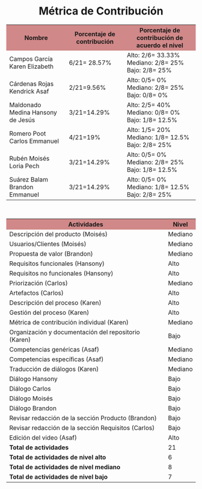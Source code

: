 ﻿<center><h1>Métrica de Contribución</h1></center>
 
<table align=center>  
   <tr>  
      <th bgcolor="#D18888">Nombre</th>  
      <th bgcolor="#D18888">Porcentaje de contribución</th> 
      <th bgcolor="#D18888">Porcentaje de contribución de acuerdo el nivel</th>  
   </tr> 
    <tr>  
      <td>Campos García Karen Elizabeth</td>  
       <td> 6/21= 28.57%</td> 
       <td> Alto: 2/6= 33.33%<br>Mediano: 2/8= 25%<br>Bajo: 2/8= 25%</td>  
   </tr> 
   <tr>  
      <td>Cárdenas Rojas Kendrick Asaf</td>  
       <td>2/21=9.56%</td>
       <td> Alto: 0/5= 0%<br>Mediano: 2/8= 25%<br>Bajo: 0/8= 0%</td>    
   </tr> 
    <tr>  
      <td>Maldonado Medina Hansony de Jesús</td>  
      <td>3/21=14.29%</td>
      <td> Alto: 2/5= 40%<br>Mediano: 0/8= 0%<br>Bajo: 1/8= 12.5%</td>    
   </tr> 
    <tr>  
      <td>Romero Poot Carlos Emmanuel</td>  
       <td>4/21=19%</td>
       <td> Alto: 1/5= 20%<br>Mediano: 1/8= 12.5%<br>Bajo: 2/8= 25%</td>  
   </tr> 
     <tr>  
      <td>Rubén Moisés Loria Pech</td>  
        <td>3/21=14.29%</td>
        <td> Alto: 0/5= 0%<br>Mediano: 2/8= 25%<br>Bajo: 1/8= 12.5%</td>    
   </tr> 
    <tr>  
      <td>Suárez Balam Brandon Emmanuel</td> 
      <td>3/21=14.29%</td>
       <td> Alto: 0/5= 0%<br>Mediano: 1/8= 12.5%<br>Bajo: 2/8= 25%</td>       
   </tr> 
 </table>
 <br>
<table align=center>  
   <tr>  
      <th bgcolor="#D18888" >Actividades</th>  
      <th bgcolor="#D18888" >Nivel</th>  
   </tr> 
    <tr>  
      <td>Descripción del producto (Moisés)</td>  
       <td>Mediano</td>  
   </tr> 
   <tr>  
      <td>Usuarios/Clientes (Moisés)</td>  
       <td>Mediano</td>  
   </tr> 
   <tr>  
      <td>Propuesta de valor (Brandon)</td>  
       <td>Mediano</td>  
   </tr> 
    <tr>  
      <td>Requisitos funcionales (Hansony)</td>  
      <td>Alto</td>  
   </tr> 
    <tr>  
      <td>Requisitos no funcionales (Hansony)</td>  
       <td>Alto</td>  
   </tr> 
   <tr>  
      <td>Priorización (Carlos)</td>  
       <td>Mediano</td>  
   </tr> 
    <tr>  
      <td>Artefactos (Carlos)</td>  
       <td>Alto</td>  
   </tr> 
     <tr>  
      <td>Descripción del proceso (Karen)</td>  
        <td>Alto</td>  
   </tr> 
    <tr>  
      <td>Gestión del proceso (Karen)</td> 
      <td>Alto</td>   
   </tr> 
    <tr>  
      <td>Métrica de contribución individual (Karen)</td> 
      <td>Mediano</td>   
   </tr> 
   <tr>  
      <td>Organización y documentación del repositorio (Karen)</td>  
       <td>Bajo</td>  
   </tr> 
   <tr>  
      <td>Competencias genéricas (Asaf)</td>  
       <td>Mediano</td>  
   </tr> 
    <tr>  
      <td>Competencias específicas (Asaf)</td>  
       <td>Mediano</td>  
   </tr> 
   <tr>  
      <td>Traducción de diálogos (Karen)</td>  
       <td>Mediano</td>  
   </tr> 
    <tr>  
      <td>Diálogo Hansony</td>  
       <td>Bajo</td>  
   </tr> 
    <tr>  
      <td>Diálogo Carlos</td>  
       <td>Bajo</td>  
   </tr> 
    <tr>  
      <td>Diálogo Moisés</td>  
       <td>Bajo</td>  
   </tr> 
    <tr>  
      <td>Diálogo Brandon</td>  
       <td>Bajo</td>  
   </tr> 
     <tr>  
      <td>Revisar redacción de la sección Producto (Brandon)</td>  
       <td>Bajo</td>  
   </tr> 
    <tr>  
      <td>Revisar redacción de la sección Requisitos (Carlos)</td>  
       <td>Bajo</td>  
   </tr> 
    <tr>  
      <td>Edición del video (Asaf)</td>  
       <td>Alto</td>  
   </tr> 
    <tr>  
      <td><strong>Total de actividades</strong></td>  
       <td>21</td>  
   </tr> 
   <tr>  
      <td><strong>Total de actividades de nivel alto</strong></td>  
       <td>6</td>  
   </tr> 
   <tr>  
      <td><strong>Total de actividades de nivel mediano</strong></td>  
       <td>8</td>  
   </tr>
    <tr>  
      <td><strong>Total de actividades de nivel bajo</strong></td>  
       <td>7</td>  
   </tr>  
  </table>
<!--stackedit_data:
eyJoaXN0b3J5IjpbMTkzNjUxMTU3OSwtNzE1NTM2OTg0LDcyMT
Y1Nzk4MSwtNjMxMzk0MzU5LC0xMzcyNDQwMzU2LDMwNTExNDIx
OV19
-->